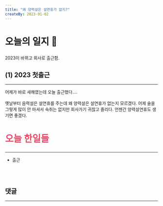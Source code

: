 ```yaml
---
title: "왜 양력설은 설연휴가 없지?"
createBy: 2023-01-02
---
```



## <h2 style="font-size: 30px">오늘의 일지 🎪</h2>
2023이 바뀌고 회사로 출근함.


## (1) 2023 첫출근
---
어제가 바로 새해였는데 오늘 출근했다....
<br>
<br>
옛날부터 음력설은 설연휴를 주는데 왜 양력설은 설연휴가 없는지 모르겠다. 어제 술을 그렇게 많이 안 마셔서 숙취는 없지만 회사가기 귀찮고 졸리다. 언젠간 양력설연휴도 생기면 좋겠다.




## <h2 style="color: #ee4867; font-size: 30px">오늘 한일들</h2>
--- 
- 출근

<br>
<br>

## 댓글
---
<br>

<Comment />
